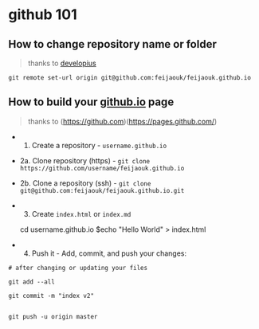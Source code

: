 # github 101

## How to change repository name or folder
> thanks to [developius](https://gist.github.com/developius/c81f021eb5c5916013dc)

```git remote set-url origin git@github.com:feijaouk/feijaouk.github.io```



## How to build your [github.io](https://github.com) page
> thanks to (https://github.com)(https://pages.github.com/)

* 1. Create a repository - ```username.github.io```

* 2a. Clone repository (https) - ```git clone https://github.com/username/feijaouk.github.io```
* 2b. Clone a repository (ssh) - ```git clone git@github.com:feijaouk/feijaouk.github.io.git```

* 3. Create ```index.html``` or ```index.md```

  cd username.github.io
  $echo "Hello World" > index.html

* 4. Push it - Add, commit, and push your changes:

```git
# after changing or updating your files

git add --all

git commit -m "index v2"


git push -u origin master

```
